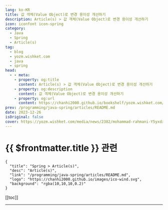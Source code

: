 ```yaml
---
lang: ko-KR
title: 값 객체(Value Object)로 변경 용이성 개선하기
description: Article(s) > 값 객체(Value Object)로 변경 용이성 개선하기
icon: iconfont icon-spring
category: 
  - Java
  - Spring
  - Article(s)
tag: 
  - blog
  - yozm.wishket.com
  - java
  - spring
head:
  - - meta:
    - property: og:title
      content: Article(s) > 값 객체(Value Object)로 변경 용이성 개선하기
    - property: og:description
      content: 값 객체(Value Object)로 변경 용이성 개선하기
    - property: og:url
      content: https://chanhi2000.github.io/bookshelf/yozm.wishket.com/2382.html
prev: /programming/java-spring/articles/README.md
date: 2023-12-26
isOriginal: false
cover: https://yozm.wishket.com/media/news/2382/mohammad-rahmani-Y5yxdx2a4PI-unsplash.jpg
---
```


# {{ $frontmatter.title }} 관련

```component VPCard
{
  "title": "Spring > Article(s)",
  "desc": "Article(s)",
  "link": "/programming/java-spring/articles/README.md",
  "logo": "https://chanhi2000.github.io/images/ico-wind.svg",
  "background": "rgba(10,10,10,0.2)"
}
```

[[toc]]

---

<SiteInfo
  name="값 객체(Value Object)로 변경 용이성 개선하기 | 요즘IT"
  desc="29CM의 배송경험 스쿼드는 ‘고객이 구매 이후 걱정할 것이 없도록 한다.’라는 비전을 가지고 끊임없이 문제들을 해결해 나가고 있습니다. 이번에 주문취소, 반품 환불금액 계산에 관련된 로직 개선을 진행했는데요. 이 작업에서 값 객체를 활용한 경험을 공유하고자 글을 작성하게 되었습니다."
  url="https://yozm.wishket.com/magazine/detail/2382/"
  logo="https://yozm.wishket.com/favicon.ico"
  preview="https://yozm.wishket.com/media/news/2382/mohammad-rahmani-Y5yxdx2a4PI-unsplash.jpg"/>

<!-- TODO: 작성 -->

